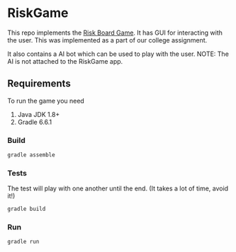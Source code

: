 # RiskGame

This repo implements the [Risk Board Game](https://en.wikipedia.org/wiki/Risk_%28game%29).  It has GUI for interacting with the user. This was implemented as a part of our college assignment.

It also contains a AI bot which can be used to play with the user. NOTE: The AI is not attached to the RiskGame app.

## Requirements

To run the game you need
1. Java JDK 1.8+
2. Gradle 6.6.1

### Build

```bash
gradle assemble
```

### Tests

The test will play with one another until the end. (It takes a lot of time, avoid it!)

```bash
gradle build
```

### Run

```bash
gradle run
```
